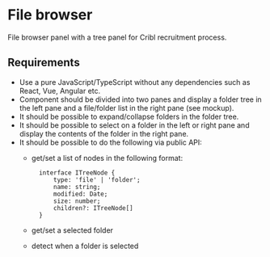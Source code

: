 # File browser #

File browser panel with a tree panel for Cribl recruitment process.

## Requirements ##

* Use a pure JavaScript/TypeScript without any dependencies such as React, Vue, Angular etc.
* Component should be divided into two panes and display a folder tree in the left pane and a file/folder list in the right pane (see mockup).
* It should be possible to expand/collapse folders in the folder tree.
* It should be possible to select on a folder in the left or right pane and display the contents of the folder in the right pane.
* It should be possible to do the following via public API:
    * get/set a list of nodes in the following format:

            interface ITreeNode {
                type: 'file' | 'folder';
                name: string;
                modified: Date;
                size: number;
                children?: ITreeNode[]
            }

    * get/set a selected folder
    * detect when a folder is selected
